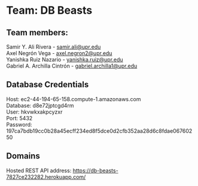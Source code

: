 # Team: DB Beasts
## Team members:
Samir Y. Ali Rivera - samir.ali@upr.edu<br>
Axel Negrón Vega - axel.negron2@upr.edu<br> 
Yanishka Ruiz Nazario - yanishka.ruiz@upr.edu<br> 
Gabriel A. Archilla Cintrón - gabriel.archilla1@upr.edu<br>     

## Database Credentials
Host: ec2-44-194-65-158.compute-1.amazonaws.com<br> 
Database: d8e72jptcgd4rm<br> 
User: hkvwkxakpcyzxr<br> 
Port: 5432<br> 
Password: 197ca7bdb19cc0b28a45ecff234ed8f5dce0d2cfb352aa28d6c8fdae06760250<br>  

## Domains
Hosted REST API address: https://db-beasts-7827ce232282.herokuapp.com/<br>
